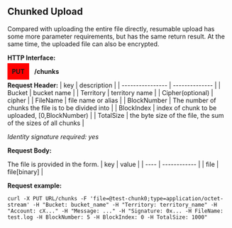 ## Chunked Upload
Compared with uploading the entire file directly, resumable upload has some more parameter requirements, but has the same return result. At the same time, the uploaded file can also be encrypted.

**HTTP Interface:**

<span style="background-color: red; padding: 10px;"><b>PUT</b></span> &nbsp; <b>/chunks</b>

**Request Header:**
| key              | description    |
| ---------------- | -------------- |
| Bucket           | bucket name    |
| Territory        | territory name |
| Cipher(optional) | cipher         |
| FileName         | file name or alias  |
| BlockNumber      | The number of chunks the file is to be divided into  |
| BlockIndex       | index of chunk to be uploaded, [0,BlockNumber)  |
| TotalSize        | the byte size of the file, the sum of the sizes of all chunks  |

_Identity signature required: yes_

**Request Body:**

The file is provided in the form.
| key  | value        |
| ---- | ------------ |
| file | file[binary] |

**Request example:**
```shell
curl -X PUT URL/chunks -F 'file=@test-chunk0;type=application/octet-stream' -H "Bucket: bucket_name" -H "Territory: territory_name" -H "Account: cX..." -H "Message: ..." -H "Signature: 0x... -H FileName: test.log -H BlockNumber: 5 -H BlockIndex: 0 -H TotalSize: 1000"
```